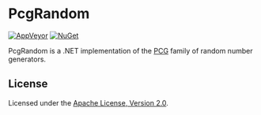# PcgRandom

[![AppVeyor](https://img.shields.io/appveyor/ci/BradleyGrainger/pcgrandom.svg)](https://ci.appveyor.com/project/BradleyGrainger/pcgrandom)
[![NuGet](https://img.shields.io/nuget/v/PcgRandom.svg)](https://www.nuget.org/packages/PcgRandom)

PcgRandom is a .NET implementation of the [PCG](http://www.pcg-random.org/) family of
random number generators.

## License

Licensed under the [Apache License, Version 2.0](http://www.apache.org/licenses/LICENSE-2.0).
